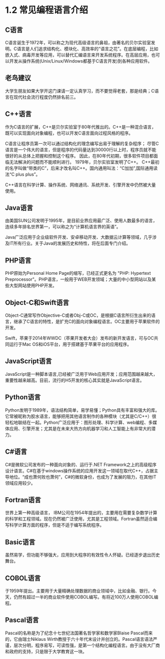 # 1.2 常见编程语言介绍

## C语言

C语言诞生于1972年，可以称之为现代高级语言的鼻祖，由著名的贝尔实验室发明。C语言是人们追求结构化、模块化、高效率的“语言之花”。在底层编程，比如嵌入式、病毒开发等应用，可以替代汇编语言来开发系统程序。在高层应用，也可以开发从操作系统(Unix/Linux/Windows都基于C语言开发)到各种应用软件。

## 老鸟建议

大学生朋友如果大学开这门课请一定认真学习，而不要觉得老套，那是经典；C语言在现代社会流行程度仍然排名前三。

## C++语言

作为C语言的扩展，C++是贝尔实验室于80年代推出的。C++是一种混合语言，既可以实现面向对象编程，也可以开发C语言面向过程风格的程序。

C语言让程序员第一次可以通过结构化的理念编写出易于理解的复杂程序； 尽管C语言是一个伟大的语言，但是程序的代码量达到30000行以上时，程序员就不能很好的从总体上把握和控制这个程序。 因此，在80年代初期，很多软件项目都面临无法解决的问题而不能顺利进行。 1979年，贝尔实验室发明了C++。 C++最初的名字叫做“带类的C”，后来才改名叫C++。国内通用叫法：“C加加”,国际通用读法“C plus plus”。

C++语言在科学计算、操作系统、网络通讯、系统开发、引擎开发中仍然被大量使用。

## Java语言

由美国SUN公司发明于1995年，是目前业界应用最广泛、使用人数最多的语言，连续多年排名世界第一，可以称之为“计算机语言界的英语”。

Java广泛应用于企业级软件开发、安卓移动开发、大数据云计算等领域，几乎涉及IT所有行业。关于Java的发展历史和特性，将在后面专门介绍。

## PHP语言

PHP原始为Personal Home Page的缩写，已经正式更名为 "PHP: Hypertext Preprocessor"。PHP语言，一般用于WEB开发领域；大量的中小型网站以及某些大型网站使用PHP开发。

## Object-C和Swift语言

Object-C通常写作Objective-C或者Obj-C或OC，是根据C语言所衍生出来的语言，继承了C语言的特性，是扩充C的面向对象编程语言。OC主要用于苹果软件的开发。

Swift，苹果于2014年WWDC（苹果开发者大会）发布的新开发语言，可与OC共同运行于Mac OS和iOS平台，用于搭建基于苹果平台的应用程序。

## JavaScript语言

JavaScript是一种脚本语言,已经被广泛用于Web应用开发；应用范围越来越大，重要性越来越高。目前，流行的H5开发的核心其实就是JavaScript语言。

## Python语言

Python发明于1989年，语法结构简单，易学易懂；Python具有丰富和强大的库。它常被昵称为胶水语言，能够把用其他语言制作的各种模块（尤其是C/C++）很轻松地联结在一起。Python广泛应用于：图形处理、科学计算、web编程、多媒体应用、引擎开发；尤其是在未来大热方向机器学习和人工智能上有非常大的潜力。

## C#语言

C#是微软公司发布的一种面向对象的、运行于.NET Framework之上的高级程序设计语言。C#在基于windows操作系统的应用开发这一领域在取代C++，占据主导地位。“成也萧何败也萧何”，C#的微软身份，也成为了发展的阻力，在其他IT领域应用较少。

## Fortran语言

世界上第一种高级语言， IBM公司在1954年提出的，主要用在需要复杂数学计算的科学和工程领域。现在仍然被广泛使用，尤其是工程领域。Fortran虽然适合编写科学计算方面的程序，但是不适于编写系统程序。

## Basic语言

虽然易学，但功能不够强大，应用到大程序的有效性令人怀疑。已经逐步退出历史舞台。

## COBOL语言

于1959年提出。主要用于大量精确处理数据的商业领域中，比如金融、银行。今天，仍然有超过一半的商业软件使用COBOL编写。有将近100万人使用COBOL编程。

## Pascal语言

Pascal的名称是为了纪念十七世纪法国著名哲学家和数学家Blaise Pascal而来的，它由瑞士Niklaus Wirth教授于六十年代末设计并创立的。Pascal语言语法严谨，层次分明，程序易写，可读性强，是第一个结构化编程语言。由于没有大厂商和政府的支持，只是限于大学教育这一块。
